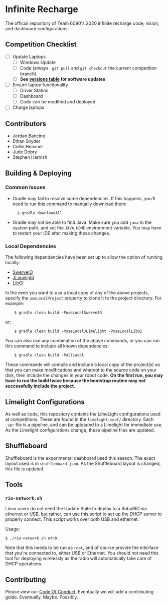 # Infinite Recharge
The official repository of Team 6090's 2020 infinite recharge code, vision, and dashboard configurations.

## Competition Checklist
- [ ] Update Laptops
    - [ ] Windows Update
    - [ ] Code (always ` git pull` and `git checkout` the current competition branch)
    - [ ] **See [versions table](https://github.com/Team6090/Software-Table/blob/master/README.md) for software updates**
- [ ] Ensure laptop functionality
    - [ ] Driver Station
    - [ ] Dashboard
    - [ ] Code can be modified and deployed
- [ ] Charge laptops

## Contributors
- Jordan Bancino
- Ethan Snyder
- Collin Heavner
- Jude Dobry
- Stephen Harnish

## Building & Deploying
### Common Issues
- Gradle may fail to resolve some dependencies. If this happens, you'll need to run this command to manually download
them: 

        $ gradle downloadAll

- Gradle may not be able to find Java. Make sure you add `java` to the system path, and set the `JAVA_HOME` environment variable. You may have to restart your IDE after making these changes.

### Local Dependencies
The following dependencies have been set up to allow the option of running locally:

- [SwerveIO](https://github.com/Team6090/SwerveIO)
- [JLimelight](https://github.com/Team6090/JLimelight)
- [LibOI](https://github.com/Team6090/LibOI)

In the even you want to use a local copy of any of the above projects, specify the `useLocalProject` property to clone it to the project directory.
For example:

        $ gradle clean build -PuseLocalSwerveIO

or:
        
        $ gradle clean build -PuseLocalJLimelight -PuseLocalLibOI

You can also use any combination of the above commands, or you can run this command to include all known dependencies:

        $ gradle clean build -PallLocal

These commands will compile and include a local copy of the project(s) so that you can make modifications and whatnot to the source code on your disk, then include the changes in your robot code. **On the first run, you may have to run the build twice
because the bootstrap routine may not successfully include the project**.

## Limelight Configurations
As well as code, this repository contains the LimeLight configurations used at competitions. These are found in the `limelight-conf/` directory. Each `.vpr` file is a pipeline, and can be uploaded to a Limelight for immediate use. As the Limelight configurations change, these pipeline files are updated.

## Shuffleboard
Shuffleboard is the experimental dashboard used this season. The exact layout used is in `shuffleboard.json`. As the Shuffleboard layout is changed, this file is updated.

## Tools

### `rio-network.sh`
Linux users do not need the Update Suite to deploy to a RoboRIO via ethernet or USB, but rather, can use this script to set up the DHCP server to properly connect. This script works over both USB and ethernet.

Usage:

    $ ./rio-network.sh eth0

Note that this needs to be run as `root`, and of course provide the interface that you're connected to, either USB or Ethernet. You should not need this tool for deploying wirelessly as the radio will automatically  take care of DHCP operations.

## Contributing
Please view our [Code Of Conduct](CODE_OF_CONDUCT.md). Eventually we will add a contributing guide. Eventually. Maybe. Possibly.
